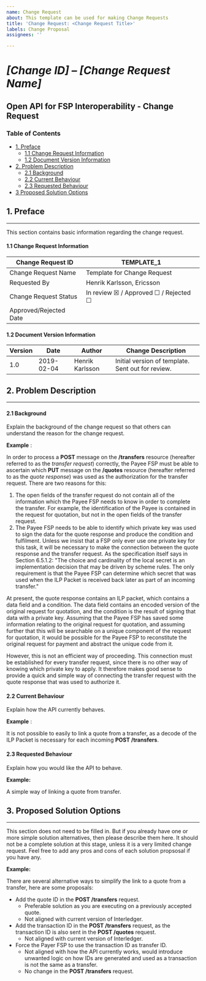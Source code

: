 ```yaml
---
name: Change Request
about: This template can be used for making Change Requests
title: 'Change Request: <Change Request Title>'
labels: Change Proposal
assignees: ''

---
```


# _[Change ID] – [Change Request Name]_

## Open API for FSP Interoperability - Change Request

### **Table of Contents**

* [1. Preface](#1-preface)
  * [1.1 Change Request Information](#11-change-request-information)
  * [1.2 Document Version Information](#12-document-version-information)
* [2. Problem Description](#2-problem-description)
  * [2.1 Background](#21-background)
  * [2.2 Current Behaviour](#22-current-behaviour)
  * [2.3 Requested Behaviour](#23-requested-behaviour)
* [3 Proposed Solution Options](#3-proposed-solution-options)

## **1. Preface**
___

This section contains basic information regarding the change request.

#### 1.1 Change Request Information

| Change Request ID | TEMPLATE\_1 |
| --- | --- |
| Change Request Name | Template for Change Request |
| Requested By | Henrik Karlsson, Ericsson |
| Change Request Status | In review ☒  / Approved ☐ / Rejected ☐ |
| Approved/Rejected Date |   |

#### 1.2 Document Version Information

| Version | Date | Author | Change Description |
| --- | --- | --- | --- |
| 1.0 | 2019-02-04 | Henrik Karlsson | Initial version of template. Sent out for review. |

## **2. Problem Description**
___

#### 2.1 Background

Explain the background of the change request so that others can understand the reason for the change request.

**Example** :

In order to process a **POST** message on the **/transfers** resource (hereafter referred to as the _transfer request_) correctly, the Payee FSP must be able to ascertain which **PUT** message on the **/quotes** resource (hereafter referred to as the _quote response_) was used as the authorization for the transfer request. There are two reasons for this:

1. The open fields of the transfer request do not contain all of the information which the Payee FSP needs to know in order to complete the transfer. For example, the identification of the Payee is contained in the request for quotation, but not in the open fields of the transfer request.
2. The Payee FSP needs to be able to identify which private key was used to sign the data for the quote response and produce the condition and fulfilment. Unless we insist that a FSP only ever use one private key for this task, it will be necessary to make the connection between the quote response and the transfer request. As the specification itself says in Section 6.5.1.2: &quot;The choice and cardinality of the local secret is an implementation decision that may be driven by scheme rules. The only requirement is that the Payee FSP can determine which secret that was used when the ILP Packet is received back later as part of an incoming transfer.&quot;

At present, the quote response contains an ILP packet, which contains a data field and a condition. The data field contains an encoded version of the original request for quotation, and the condition is the result of signing that data with a private key. Assuming that the Payee FSP has saved some information relating to the original request for quotation, and assuming further that this will be searchable on a unique component of the request for quotation, it would be possible for the Payee FSP to reconstitute the original request for payment and abstract the unique code from it.

However, this is not an efficient way of proceeding. This connection must be established for every transfer request, since there is no other way of knowing which private key to apply. It therefore makes good sense to provide a quick and simple way of connecting the transfer request with the quote response that was used to authorize it.

#### 2.2 Current Behaviour

Explain how the API currently behaves.

**Example** :

It is not possible to easily to link a quote from a transfer, as a decode of the ILP Packet is necessary for each incoming **POST /transfers**.

#### 2.3 Requested Behaviour

Explain how you would like the API to behave.

**Example:**

A simple way of linking a quote from transfer.

## **3. Proposed Solution Options**
___

This section does not need to be filled in. But if you already have one or more simple solution alternatives, then please describe them here. It should not be a complete solution at this stage, unless it is a very limited change request. Feel free to add any pros and cons of each solution propsosal if you have any.

**Example:**

There are several alternative ways to simplify the link to a quote from a transfer, here are some proposals:

- Add the quote ID in the **POST /transfers** request.
  - Preferable solution as you are executing on a previously accepted quote.
  - Not aligned with current version of Interledger.
- Add the transaction ID in the **POST /transfers** request, as the transaction ID is also sent in the **POST /quotes** request.
  - Not aligned with current version of Interledger.
- Force the Payer FSP to use the transaction ID as transfer ID.
  - Not aligned with how the API currently works, would introduce unwanted logic on how IDs are generated and used as a transaction is not the same as a transfer.
  - No change in the **POST /transfers** request.
